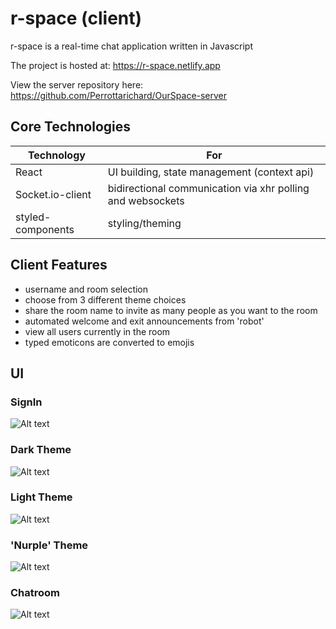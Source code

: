 # r-space (client)

r-space is a real-time chat application written in Javascript

The project is hosted at:
https://r-space.netlify.app

View the server repository here: 
https://github.com/Perrottarichard/OurSpace-server

## Core Technologies
| Technology  | For |
| ------------| -------|
| React | UI building, state management (context api)|
| Socket.io-client | bidirectional communication via xhr polling and websockets |
| styled-components | styling/theming |

## Client Features
* username and room selection
* choose from 3 different theme choices
* share the room name to invite as many people as you want to the room
* automated welcome and exit announcements from 'robot'
* view all users currently in the room
* typed emoticons are converted to emojis

## UI

### SignIn
![Alt text](https://raw.github.com/perrottarichard/OurSpace-client/master/rspacescreenshots/signin.png)

### Dark Theme
![Alt text](https://raw.github.com/perrottarichard/OurSpace-client/master/rspacescreenshots/darkdemo.png)

### Light Theme
![Alt text](https://raw.github.com/perrottarichard/OurSpace-client/master/rspacescreenshots/lightdemo.png)

### 'Nurple' Theme
![Alt text](https://raw.github.com/perrottarichard/OurSpace-client/master/rspacescreenshots/nurpledemo.png)

### Chatroom
![Alt text](https://raw.github.com/perrottarichard/OurSpace-client/master/rspacescreenshots/anotheruser.png)

